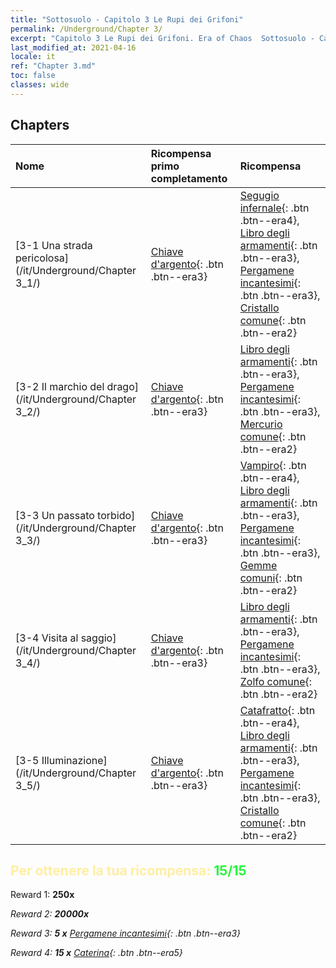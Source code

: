 ```yaml
---
title: "Sottosuolo - Capitolo 3 Le Rupi dei Grifoni"
permalink: /Underground/Chapter 3/
excerpt: "Capitolo 3 Le Rupi dei Grifoni. Era of Chaos  Sottosuolo - Capitolo 3. Le Rupi dei Grifoni"
last_modified_at: 2021-04-16
locale: it
ref: "Chapter 3.md"
toc: false
classes: wide
---
```


## Chapters

  | Nome |  Ricompensa primo completamento | Ricompensa |
  |:------------|:------------|:------------| 
  | [3-1 Una strada pericolosa](/it/Underground/Chapter 3_1/) | [Chiave d'argento](/it/Items/con_693/){: .btn .btn--era3} | [Segugio infernale](/it/Items/unt_228/){: .btn .btn--era4}, [Libro degli armamenti](/it/Items/mat_18/){: .btn .btn--era3}, [Pergamene incantesimi](/it/Items/con_694/){: .btn .btn--era3}, [Cristallo comune](/it/Items/mat_11/){: .btn .btn--era2} |
  | [3-2 Il marchio del drago](/it/Underground/Chapter 3_2/) | [Chiave d'argento](/it/Items/con_693/){: .btn .btn--era3} | [Libro degli armamenti](/it/Items/mat_18/){: .btn .btn--era3}, [Pergamene incantesimi](/it/Items/con_694/){: .btn .btn--era3}, [Mercurio comune](/it/Items/mat_8/){: .btn .btn--era2} |
  | [3-3 Un passato torbido](/it/Underground/Chapter 3_3/) | [Chiave d'argento](/it/Items/con_693/){: .btn .btn--era3} | [Vampiro](/it/Items/unt_211/){: .btn .btn--era4}, [Libro degli armamenti](/it/Items/mat_18/){: .btn .btn--era3}, [Pergamene incantesimi](/it/Items/con_694/){: .btn .btn--era3}, [Gemme comuni](/it/Items/mat_10/){: .btn .btn--era2} |
  | [3-4 Visita al saggio](/it/Underground/Chapter 3_4/) | [Chiave d'argento](/it/Items/con_693/){: .btn .btn--era3} | [Libro degli armamenti](/it/Items/mat_18/){: .btn .btn--era3}, [Pergamene incantesimi](/it/Items/con_694/){: .btn .btn--era3}, [Zolfo comune](/it/Items/mat_9/){: .btn .btn--era2} |
  | [3-5 Illuminazione](/it/Underground/Chapter 3_5/) | [Chiave d'argento](/it/Items/con_693/){: .btn .btn--era3} | [Catafratto](/it/Items/unt_195/){: .btn .btn--era4}, [Libro degli armamenti](/it/Items/mat_18/){: .btn .btn--era3}, [Pergamene incantesimi](/it/Items/con_694/){: .btn .btn--era3}, [Cristallo comune](/it/Items/mat_11/){: .btn .btn--era2} |


## <span style="color: #ffeea0">Per ottenere la tua ricompensa: </span><span style="color: #27f73a">15/15</span>

 Reward 1:  **250x** <i class="fas fa-gem"/>

 Reward 2:  **20000x** <i class="fas fa-coins"/>

 Reward 3: **5 x** [Pergamene incantesimi](/it/Items/con_694/){: .btn .btn--era3}

 Reward 4: **15 x** [Caterina](/it/Items/her_361/){: .btn .btn--era5}

